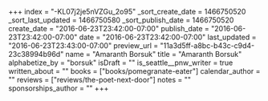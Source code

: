 +++
index = "-KL07j2je5nVZGu_2o95"
_sort_create_date = 1466750520
_sort_last_updated = 1466750580
_sort_publish_date = 1466750520
create_date = "2016-06-23T23:42:00-07:00"
publish_date = "2016-06-23T23:42:00-07:00"
date = "2016-06-23T23:42:00-07:00"
last_updated = "2016-06-23T23:43:00-07:00"
preview_url = "11a3d5ff-a8bc-b43c-c9d4-23c38994b96d"
name = "Amaranth Borsuk"
title = "Amaranth Borsuk"
alphabetize_by = "borsuk"
isDraft = ""
is_seattle__pnw_writer = true
written_about = ""
books = ["books/pomegranate-eater"]
calendar_author = ""
reviews = ["reviews/the-poet-next-door"]
notes = ""
sponsorships_author = ""
+++
